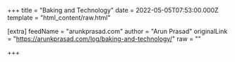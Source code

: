 
+++
title = "Baking and Technology"
date = 2022-05-05T07:53:00.000Z
template = "html_content/raw.html"

[extra]
feedName = "arunkprasad.com"
author = "Arun Prasad"
originalLink = "https://arunkprasad.com/log/baking-and-technology/"
raw = ""

+++

